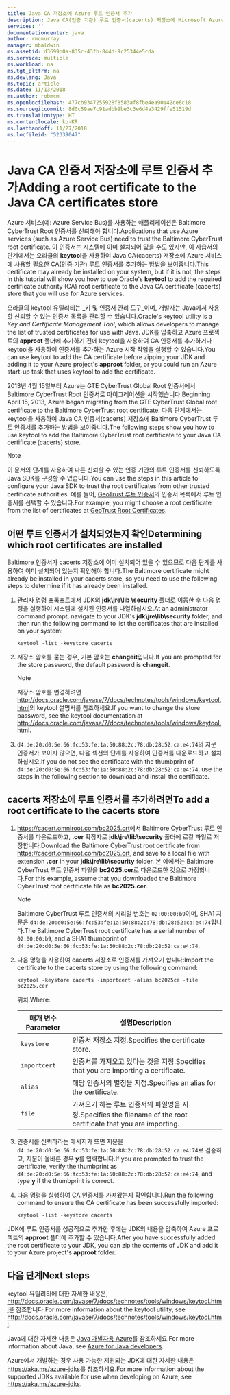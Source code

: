 ```yaml
---
title: Java CA 저장소에 Azure 루트 인증서 추가
description: Java CA(인증 기관) 루트 인증서(cacerts) 저장소에 Microsoft Azure용 CA 인증서를 추가하는 방법에 대해 알아봅니다.
services: ''
documentationcenter: java
author: rmcmurray
manager: mbaldwin
ms.assetid: d3699b0a-835c-43fb-844d-9c25344e5cda
ms.service: multiple
ms.workload: na
ms.tgt_pltfrm: na
ms.devlang: Java
ms.topic: article
ms.date: 11/13/2018
ms.author: robmcm
ms.openlocfilehash: 477cb9347255928f8583af8fbe4ea90a42ce6c18
ms.sourcegitcommit: 8d0c59ae7c91adbb9be3c3e6d4a3429ffe51519d
ms.translationtype: HT
ms.contentlocale: ko-KR
ms.lasthandoff: 11/27/2018
ms.locfileid: "52339047"
---
```

# <a name="adding-a-root-certificate-to-the-java-ca-certificates-store"></a><span data-ttu-id="f8419-103">Java CA 인증서 저장소에 루트 인증서 추가</span><span class="sxs-lookup"><span data-stu-id="f8419-103">Adding a root certificate to the Java CA certificates store</span></span>

<span data-ttu-id="f8419-104">Azure 서비스(예: Azure Service Bus)를 사용하는 애플리케이션은 Baltimore CyberTrust Root 인증서를 신뢰해야 합니다.</span><span class="sxs-lookup"><span data-stu-id="f8419-104">Applications that use Azure services (such as Azure Service Bus) need to trust the Baltimore CyberTrust root certificate.</span></span> <span data-ttu-id="f8419-105">이 인증서는 시스템에 이미 설치되어 있을 수도 있지만, 이 자습서의 단계에서는 오라클의  **keytool**을 사용하여 Java CA(cacerts) 저장소에 Azure 서비스에 사용할 필요한 CA(인증 기관) 루트 인증서를 추가하는 방법을 보여줍니다.</span><span class="sxs-lookup"><span data-stu-id="f8419-105">This certificate may already be installed on your system, but if it is not, the steps in this tutorial will show you how to use Oracle's **keytool** to add the required certificate authority (CA) root certificate to the Java CA certificate (cacerts) store that you will use for Azure services.</span></span>

<span data-ttu-id="f8419-106">오라클의 keytool 유틸리티는 _키 및 인증서 관리 도구_이며, 개발자는 Java에서 사용할 신뢰할 수 있는 인증서 목록을 관리할 수 있습니다.</span><span class="sxs-lookup"><span data-stu-id="f8419-106">Oracle's keytool utility is a _Key and Certificate Management Tool_, which allows developers to manage the list of trusted certificates for use with Java.</span></span> <span data-ttu-id="f8419-107">JDK를 압축하고 Azure 프로젝트의 **approot** 폴더에 추가하기 전에 keytool을 사용하여 CA 인증서를 추가하거나 keytool을 사용하여 인증서를 추가하는 Azure 시작 작업을 실행할 수 있습니다.</span><span class="sxs-lookup"><span data-stu-id="f8419-107">You can use keytool to add the CA certificate before zipping your JDK and adding it to your Azure project's **approot** folder, or you could run an Azure start-up task that uses keytool to add the certificate.</span></span>

<span data-ttu-id="f8419-108">2013년 4월 15일부터 Azure는 GTE CyberTrust Global Root 인증서에서 Baltimore CyberTrust Root 인증서로 마이그레이션을 시작했습니다.</span><span class="sxs-lookup"><span data-stu-id="f8419-108">Beginning April 15, 2013, Azure began migrating from the GTE CyberTrust Global root certificate to the Baltimore CyberTrust root certificate.</span></span> <span data-ttu-id="f8419-109">다음 단계에서는 keytool을 사용하여 Java CA 인증서(cacerts) 저장소에 Baltimore CyberTrust 루트 인증서를 추가하는 방법을 보여줍니다.</span><span class="sxs-lookup"><span data-stu-id="f8419-109">The following steps show you how to use keytool to add the Baltimore CyberTrust root certificate to your Java CA certificate (cacerts) store.</span></span>

> [!NOTE]
> 
> <span data-ttu-id="f8419-110">이 문서의 단계를 사용하여 다른 신뢰할 수 있는 인증 기관의 루트 인증서를 신뢰하도록 Java SDK를 구성할 수 있습니다.</span><span class="sxs-lookup"><span data-stu-id="f8419-110">You can use the steps in this article to configure your Java SDK to trust the root certificates from other trusted certificate authorities.</span></span> <span data-ttu-id="f8419-111">예를 들어, [GeoTrust 루트 인증서](http://www.geotrust.com/resources/root-certificates/)의 인증서 목록에서 루트 인증서를 선택할 수 있습니다.</span><span class="sxs-lookup"><span data-stu-id="f8419-111">For example, you might choose a root certificate from the list of certificates at [GeoTrust Root Certificates](http://www.geotrust.com/resources/root-certificates/).</span></span>
> 

## <a name="determining-which-root-certificates-are-installed"></a><span data-ttu-id="f8419-112">어떤 루트 인증서가 설치되었는지 확인</span><span class="sxs-lookup"><span data-stu-id="f8419-112">Determining which root certificates are installed</span></span>

<span data-ttu-id="f8419-113">Baltimore 인증서가 cacerts 저장소에 이미 설치되어 있을 수 있으므로 다음 단계를 사용하여 이미 설치되어 있는지 확인해야 합니다.</span><span class="sxs-lookup"><span data-stu-id="f8419-113">The Baltimore certificate might already be installed in your cacerts store, so you need to use the following steps to determine if it has already been installed.</span></span>

1. <span data-ttu-id="f8419-114">관리자 명령 프롬프트에서 JDK의 **jdk\jre\lib \security** 폴더로 이동한 후 다음 명령을 실행하여 시스템에 설치된 인증서를 나열하십시오.</span><span class="sxs-lookup"><span data-stu-id="f8419-114">At an administrator command prompt, navigate to your JDK's **jdk\jre\lib\security** folder, and then run the following command to list the certificates that are installed on your system:</span></span>

   ```shell
   keytool -list -keystore cacerts
   ```

1. <span data-ttu-id="f8419-115">저장소 암호를 묻는 경우, 기본 암호는 **changeit**입니다.</span><span class="sxs-lookup"><span data-stu-id="f8419-115">If you are prompted for the store password, the default password is **changeit**.</span></span>

   > [!NOTE]
   > 
   > <span data-ttu-id="f8419-116">저장소 암호를 변경하려면 <http://docs.oracle.com/javase/7/docs/technotes/tools/windows/keytool.html>의 keytool 설명서를 참조하세요.</span><span class="sxs-lookup"><span data-stu-id="f8419-116">If you want to change the store password, see the keytool documentation at <http://docs.oracle.com/javase/7/docs/technotes/tools/windows/keytool.html>.</span></span>
   > 

1. <span data-ttu-id="f8419-117">`d4:de:20:d0:5e:66:fc:53:fe:1a:50:88:2c:78:db:28:52:ca:e4:74`의 지문 인증서가 보이지 않으면, 다음 섹션의 단계를 사용하여 인증서를 다운로드하고 설치하십시오.</span><span class="sxs-lookup"><span data-stu-id="f8419-117">If you do not see the certificate with the thumbprint of `d4:de:20:d0:5e:66:fc:53:fe:1a:50:88:2c:78:db:28:52:ca:e4:74`, use the steps in the following section to download and install the certificate.</span></span>

## <a name="to-add-a-root-certificate-to-the-cacerts-store"></a><span data-ttu-id="f8419-118">cacerts 저장소에 루트 인증서를 추가하려면</span><span class="sxs-lookup"><span data-stu-id="f8419-118">To add a root certificate to the cacerts store</span></span>

1. <span data-ttu-id="f8419-119"><https://cacert.omniroot.com/bc2025.crt>에서 Baltimore CyberTrust 루트 인증서를 다운로드하고, **.cer** 확장자로 **jdk\jre\lib\security** 폴더에 로컬 파일로 저장합니다.</span><span class="sxs-lookup"><span data-stu-id="f8419-119">Download the Baltimore CyberTrust root certificate from <https://cacert.omniroot.com/bc2025.crt>, and save to a local file with extension **.cer** in your **jdk\jre\lib\security** folder.</span></span> <span data-ttu-id="f8419-120">본 예에서는 Baltimore CyberTrust 루트 인증서 파일을 **bc2025.cer**로 다운로드한 것으로 가정합니다.</span><span class="sxs-lookup"><span data-stu-id="f8419-120">For this example, assume that you downloaded the Baltimore CyberTrust root certificate file as **bc2025.cer**.</span></span>

   > [!NOTE]
   > 
   > <span data-ttu-id="f8419-121">Baltimore CyberTrust 루트 인증서의 시리얼 번호는 `02:00:00:b9`이며, SHA1 지문은 `d4:de:20:d0:5e:66:fc:53:fe:1a:50:88:2c:78:db:28:52:ca:e4:74`입니다.</span><span class="sxs-lookup"><span data-stu-id="f8419-121">The Baltimore CyberTrust root certificate has a serial number of `02:00:00:b9`, and a SHA1 thumbprint of `d4:de:20:d0:5e:66:fc:53:fe:1a:50:88:2c:78:db:28:52:ca:e4:74`.</span></span>
   > 

2. <span data-ttu-id="f8419-122">다음 명령을 사용하여 cacerts 저장소로 인증서를 가져오기 합니다:</span><span class="sxs-lookup"><span data-stu-id="f8419-122">Import the certificate to the cacerts store by using the following command:</span></span>

   ```shell
   keytool -keystore cacerts -importcert -alias bc2025ca -file bc2025.cer
   ```
   <span data-ttu-id="f8419-123">위치:</span><span class="sxs-lookup"><span data-stu-id="f8419-123">Where:</span></span>

   |  <span data-ttu-id="f8419-124">매개 변수</span><span class="sxs-lookup"><span data-stu-id="f8419-124">Parameter</span></span>   |                              <span data-ttu-id="f8419-125">설명</span><span class="sxs-lookup"><span data-stu-id="f8419-125">Description</span></span>                               |
   |--------------|------------------------------------------------------------------------|
   | `keystore`   | <span data-ttu-id="f8419-126">인증서 저장소 지정.</span><span class="sxs-lookup"><span data-stu-id="f8419-126">Specifies the certificate store.</span></span>                                       |
   | `importcert` | <span data-ttu-id="f8419-127">인증서를 가져오고 있다는 것을 지정.</span><span class="sxs-lookup"><span data-stu-id="f8419-127">Specifies that you are importing a certificate.</span></span>                        |
   | `alias`      | <span data-ttu-id="f8419-128">해당 인증서의 별칭을 지정.</span><span class="sxs-lookup"><span data-stu-id="f8419-128">Specifies an alias for the certificate.</span></span>                                |
   | `file`       | <span data-ttu-id="f8419-129">가져오기 하는 루트 인증서의 파일명을 지정.</span><span class="sxs-lookup"><span data-stu-id="f8419-129">Specifies the filename of the root certificate that you are importing.</span></span> |


3. <span data-ttu-id="f8419-130">인증서를 신뢰하라는 메시지가 뜨면 지문을 `d4:de:20:d0:5e:66:fc:53:fe:1a:50:88:2c:78:db:28:52:ca:e4:74`로 검증하고, 지문이 올바른 경우 **y**를 입력합니다.</span><span class="sxs-lookup"><span data-stu-id="f8419-130">If you are prompted to trust the certificate, verify the thumbprint as `d4:de:20:d0:5e:66:fc:53:fe:1a:50:88:2c:78:db:28:52:ca:e4:74`, and type **y** if the thumbprint is correct.</span></span>

4. <span data-ttu-id="f8419-131">다음 명령을 실행하여 CA 인증서를 가져왔는지 확인합니다.</span><span class="sxs-lookup"><span data-stu-id="f8419-131">Run the following command to ensure the CA certificate has been successfully imported:</span></span>

   ```shell
   keytool -list -keystore cacerts
   ```

<span data-ttu-id="f8419-132">JDK에 루트 인증서를 성공적으로 추가한 후에는 JDK의 내용을 압축하여 Azure 프로젝트의  **approot** 폴더에 추가할 수 있습니다.</span><span class="sxs-lookup"><span data-stu-id="f8419-132">After you have successfully added the root certificate to your JDK, you can zip the contents of JDK and add it to your Azure project's **approot** folder.</span></span>

## <a name="next-steps"></a><span data-ttu-id="f8419-133">다음 단계</span><span class="sxs-lookup"><span data-stu-id="f8419-133">Next steps</span></span>

<span data-ttu-id="f8419-134">keytool 유틸리티에 대한 자세한 내용은, <http://docs.oracle.com/javase/7/docs/technotes/tools/windows/keytool.html>을 참조합니다.</span><span class="sxs-lookup"><span data-stu-id="f8419-134">For more information about the keytool utility, see <http://docs.oracle.com/javase/7/docs/technotes/tools/windows/keytool.html>.</span></span>

<span data-ttu-id="f8419-135">Java에 대한 자세한 내용은 [Java 개발자용 Azure](/java/azure)를 참조하세요.</span><span class="sxs-lookup"><span data-stu-id="f8419-135">For more information about Java, see [Azure for Java developers](/java/azure).</span></span>

<!-- For more information about the root certificates used by Azure, see [Azure Root Certificate Migration](http://blogs.msdn.com/b/windowsazure/archive/2013/03/15/windows-azure-root-certificate-migration.aspx). -->

<span data-ttu-id="f8419-136">Azure에서 개발하는 경우 사용 가능한 지원되는 JDK에 대한 자세한 내용은 <https://aka.ms/azure-jdks>를 참조하세요.</span><span class="sxs-lookup"><span data-stu-id="f8419-136">For more information about the supported JDKs available for use when developing on Azure, see <https://aka.ms/azure-jdks>.</span></span>